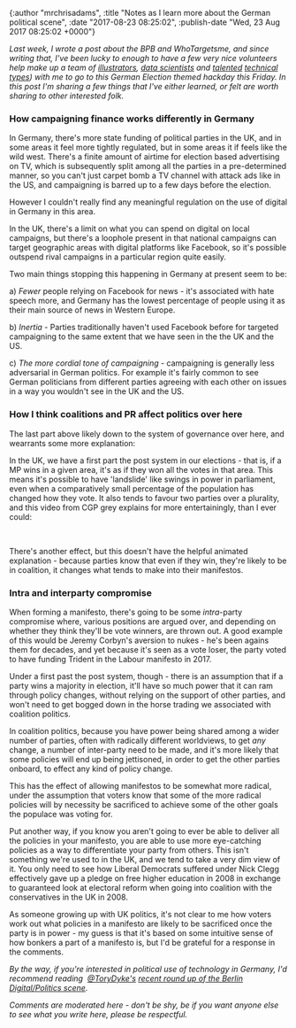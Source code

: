 

{:author "mrchrisadams", :title "Notes as I learn more about the German political scene", :date "2017-08-23 08:25:02", :publish-date "Wed, 23 Aug 2017 08:25:02 +0000"}



<!-- content below -->

<em>Last week, I wrote a post about the BPB and WhoTargetsme, and since writing that, I've been lucky to enough to have a few very nice volunteers help make up a team of <a href="http://www.judithcarnaby.com/">illustrators</a>, <a href="https://twitter.com/krasch_io">data scientists</a> and <a href="http://alicero.se/">talented</a> <a href="https://whiteink.com/blog/">technical types</a>) with me to go to this German Election themed hackday this Friday. In this post I'm sharing a few things that I've either learned, or felt are worth sharing to other interested folk.</em>

<h3>How campaigning finance works differently in Germany</h3>

In Germany, there's more state funding of political parties in the UK, and in some areas it feel more tightly regulated, but in some areas it if feels like the wild west. There's a finite amount of airtime for election based advertising on TV, which is subsequently split among all the parties in a pre-determined manner, so you can't just carpet bomb a TV channel with attack ads like in the US, and campaigning is barred up to a few days before the election.

However I couldn't really find any meaningful regulation on the use of digital in Germany in this area.

In the UK, there's a limit on what you can spend on digital on local campaigns, but there's a loophole present in that national campaigns can target geographic areas with digital platforms like Facebook, so it's possible outspend rival campaigns in a particular region quite easily.

Two main things stopping this happening in Germany at present seem to be:

a)<em> Fewer</em> people relying on Facebook for news - it's associated with hate speech more, and Germany has the lowest percentage of people using it as their main source of news in Western Europe.

b)<em> Inertia</em> - Parties traditionally haven't used Facebook before for targeted campaigning to the same extent that we have seen in the the UK and the US.

c) <em>The more cordial tone of campaigning</em> - campaigning is generally less adversarial in German politics. For example it's fairly common to see German politicians from different parties agreeing with each other on issues in a way you wouldn't see in the UK and the US.

<h3>How I think coalitions and PR affect politics over here</h3>

The last part above likely down to the system of governance over here, and wearrants some more explanation:

In the UK, we have a first part the post system in our elections - that is, if a MP wins in a given area, it's as if they won all the votes in that area. This means it's possible to have 'landslide' like swings in power in parliament, even when a comparatively small percentage of the population has changed how they vote. It also tends to favour two parties over a plurality, and this video from CGP grey explains for more entertainingly, than I ever could:

&nbsp;

There's another effect, but this doesn't have the helpful animated explanation - because parties know that even if they win, they're likely to be in coalition, it changes what tends to make into their manifestos.

<h3>Intra and interparty compromise</h3>

When forming a manifesto, there's going to be some <em>intra</em>-party compromise where, various positions are argued over, and depending on whether they think they'll be vote winners, are thrown out. A good example of this would be Jeremy Corbyn's aversion to nukes - he's been agains them for decades, and yet because it's seen as a vote loser, the party voted to have funding Trident in the Labour manifesto in 2017.

Under a first past the post system, though - there is an assumption that if a party wins a majority in election, it'll have so much power that it can ram through policy changes, without relying on the support of other parties, and won't need to get bogged down in the horse trading we associated with coalition politics.

In coalition politics, because you have power being shared among a wider number of parties, often with radically different worldviews, to get <em>any</em> change, a number of inter-party need to be made, and it's more likely that some policies will end up being jettisoned, in order to get the other parties onboard, to effect any kind of policy change.

This has the effect of allowing manifestos to be somewhat more radical, under the assumption that voters know that some of the more radical policies will by necessity be sacrificed to achieve some of the other goals the populace was voting for.

Put another way, if you know you aren't going to ever be able to deliver all the policies in your manifesto, you are able to use more eye-catching policies as a way to differentiate your party from others. This isn't something we're used to in the UK, and we tend to take a very dim view of it. You only need to see how Liberal Democrats suffered under Nick Clegg effectively gave up a pledge on free higher education in 2008 in exchange to guaranteed look at electoral reform when going into coalition with the conservatives in the UK in 2008.

As someone growing up with UK politics, it's not clear to me how voters work out what policies in a manifesto are likely to be sacrificed once the party is in power - my guess is that it's based on some intuitive sense of how bonkers a part of a manifesto is, but I'd be grateful for a response in the comments.

<em>By the way, if you're interested in political use of technology in Germany, I'd recommend reading  <a href="http://twitter.com/toridykes">@ToryDyke's</a> <a href="http://toridykes.com/blog/2017/8/20/connecting-with-germanys-digitalization-scene">recent round up of the Berlin Digital/Politics scene</a>.</em>

<em>Comments are moderated here - don't be shy, be if you want anyone else to see what you write here, please be respectful.</em>

&nbsp;

&nbsp;

